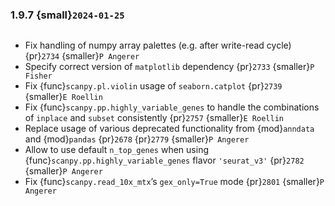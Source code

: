 ### 1.9.7 {small}`2024-01-25`

```{rubric} Bug fixes
```

- Fix handling of numpy array palettes (e.g. after write-read cycle) {pr}`2734` {smaller}`P Angerer`
- Specify correct version of `matplotlib` dependency {pr}`2733` {smaller}`P Fisher`
- Fix {func}`scanpy.pl.violin` usage of `seaborn.catplot` {pr}`2739` {smaller}`E Roellin`
- Fix {func}`scanpy.pp.highly_variable_genes` to handle the combinations of `inplace` and `subset` consistently {pr}`2757` {smaller}`E Roellin`
- Replace usage of various deprecated functionality from {mod}`anndata` and {mod}`pandas` {pr}`2678` {pr}`2779` {smaller}`P Angerer`
- Allow to use default `n_top_genes` when using {func}`scanpy.pp.highly_variable_genes` flavor `'seurat_v3'` {pr}`2782` {smaller}`P Angerer`
- Fix {func}`scanpy.read_10x_mtx`’s `gex_only=True` mode {pr}`2801` {smaller}`P Angerer`
